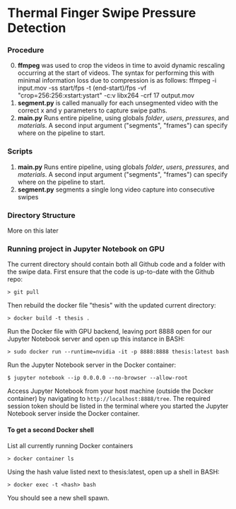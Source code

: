 # Thermal Finger Swipe Pressure Detection

### Procedure
0. __ffmpeg__ was used to crop the videos in time to avoid dynamic rescaling occurring at the start of videos. The syntax for performing this with minimal information loss due to compression is as follows:
ffmpeg -i input.mov -ss start/fps -t (end-start)/fps -vf "crop=256:256:xstart:ystart" -c:v libx264 -crf 17 output.mov
1. __segment.py__ is called manually for each unsegmented video with the correct x and y parameters to capture swipe paths.
2. __main.py__ Runs entire pipeline, using globals _folder_, _users_, _pressures_, and _materials_. A second input argument ("segments", "frames") can specify where on the pipeline to start.


### Scripts
1. __main.py__ Runs entire pipeline, using globals _folder_, _users_, _pressures_, and _materials_. A second input argument ("segments", "frames") can specify where on the pipeline to start.
2. __segment.py__ segments a single long video capture into consecutive swipes


### Directory Structure
More on this later

### Running project in Jupyter Notebook on GPU
The current directory should contain both all Github code and a folder with the swipe data. First ensure that the code is up-to-date with the Github repo:
```
> git pull
```

Then rebuild the docker file "thesis" with the updated current directory:
```
> docker build -t thesis .
```

Run the Docker file with GPU backend, leaving port 8888 open for our Jupyter Notebook server and open up this instance in BASH:
```
> sudo docker run --runtime=nvidia -it -p 8888:8888 thesis:latest bash
```

Run the Jupyter Notebook server in the Docker container:
```
$ jupyter notebook --ip 0.0.0.0 --no-browser --allow-root
```

Access Jupyter Notebook from your host machine (outside the Docker container) by navigating to `http://localhost:8888/tree`. The required session token should be listed in the terminal where you started the Jupyter Notebook server inside the Docker container.

#### To get a second Docker shell
List all currently running Docker containers
```
> docker container ls
```

Using the hash value listed next to thesis:latest, open up a shell in BASH:
```
> docker exec -t <hash> bash
```
You should see a new shell spawn.
